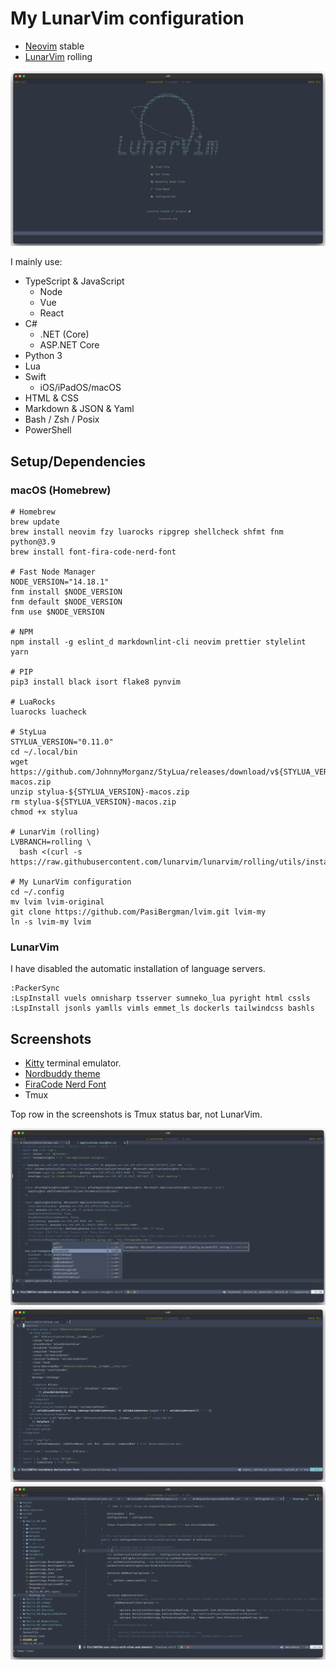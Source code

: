 # My LunarVim configuration

- [Neovim](https://github.com/neovim/neovim) stable
- [LunarVim](http://github.com/LunarVim/LunarVim) rolling

![LunarVim](./assets/lvim-config-lunarvim.png)

I mainly use:

- TypeScript & JavaScript
  - Node
  - Vue
  - React
- C#
  - .NET (Core)
  - ASP.NET Core
- Python 3
- Lua
- Swift
  - iOS/iPadOS/macOS
- HTML & CSS
- Markdown & JSON & Yaml
- Bash / Zsh / Posix
- PowerShell

## Setup/Dependencies

### macOS (Homebrew)

```shell
# Homebrew
brew update
brew install neovim fzy luarocks ripgrep shellcheck shfmt fnm python@3.9
brew install font-fira-code-nerd-font

# Fast Node Manager
NODE_VERSION="14.18.1"
fnm install $NODE_VERSION
fnm default $NODE_VERSION
fnm use $NODE_VERSION

# NPM
npm install -g eslint_d markdownlint-cli neovim prettier stylelint yarn

# PIP
pip3 install black isort flake8 pynvim

# LuaRocks
luarocks luacheck

# StyLua
STYLUA_VERSION="0.11.0"
cd ~/.local/bin
wget https://github.com/JohnnyMorganz/StyLua/releases/download/v${STYLUA_VERSION}/stylua-${STYLUA_VERSION}-macos.zip
unzip stylua-${STYLUA_VERSION}-macos.zip
rm stylua-${STYLUA_VERSION}-macos.zip
chmod +x stylua

# LunarVim (rolling)
LVBRANCH=rolling \
  bash <(curl -s https://raw.githubusercontent.com/lunarvim/lunarvim/rolling/utils/installer/install.sh)

# My LunarVim configuration
cd ~/.config
mv lvim lvim-original
git clone https://github.com/PasiBergman/lvim.git lvim-my
ln -s lvim-my lvim
```

### LunarVim

I have disabled the automatic installation of language servers.

```vim
:PackerSync
:LspInstall vuels omnisharp tsserver sumneko_lua pyright html cssls
:LspInstall jsonls yamlls vimls emmet_ls dockerls tailwindcss bashls
```

## Screenshots

- [Kitty](https://sw.kovidgoyal.net/kitty/) terminal emulator.
- [Nordbuddy theme](https://github.com/maaslalani/nordbuddy)
- [FiraCode Nerd Font](https://github.com/ryanoasis/nerd-fonts/tree/master/patched-fonts/FiraCode)
- Tmux

Top row in the screenshots is Tmux status bar, not LunarVim.

![TypeScript](./assets/lvim-config-ts.png)
![Vue](./assets/lvim-config-vue.png)
![C#](./assets/lvim-config-cs.png)

